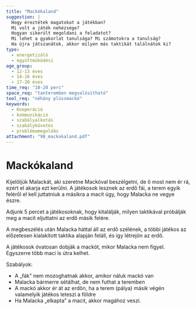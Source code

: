 ```yaml
---
title: "Mackókaland"
suggestion: | 
  Hogy éreztétek magatokat a játékban?
  Mi volt a játék nehézsége?
  Hogyan sikerült megoldani a feladatot?
  Mi lehet a gyakorlat tanulsága? Mi számotokra a tanulság?
  Ha újra játszanátok, akkor milyen más taktikát találnátok ki?
type:
  - energetizáló
  - együttműködési
age_group:
  - 12-13 éves
  - 14-16 éves
  - 17-20 éves
time_req: "10-20 perc"
space_req: "tanteremben megvalósítható"
tool_req: "néhány plüssmackó"
keywords: 
  - Kooperáció
  - kommunikáció
  - szabályalkotás
  - szabálykövetés
  - problémamegoldás
attachment: "98_mackokaland.pdf"
---
```


# Mackókaland

Kijelöljük Malackát, aki szeretne Mackóval beszélgetni, de ő most nem ér rá, ezért el akarja ezt kerülni. A játékosok lesznek az erdő fái, a terem egyik feléről el kell juttatniuk a másikra a macit úgy, hogy Malacka ne vegye észre.

Adjunk 5 percet a játékosoknak, hogy kitalálják, milyen taktikával próbálják meg a macit eljuttatni az erdő másik felére.

A megbeszélés után Malacka háttal áll az erdő szélének, a többi játékos az előzetesen kialakított taktika alapján feláll, és így létrejön az erdő.

A játékosok óvatosan dobják a mackót, mikor Malacka nem figyel. Egyszerre több maci is útra kelhet.

Szabályok:

* A „fák” nem mozoghatnak akkor, amikor náluk mackó van
* Malacka bármerre sétálhat, de nem futhat a teremben
* A mackó akkor ér át az erdőn, ha a terem (pálya) másik végén valamelyik játékos leteszi a földre
* Ha Malacka „elkapta” a macit, akkor magához veszi.
  
  

